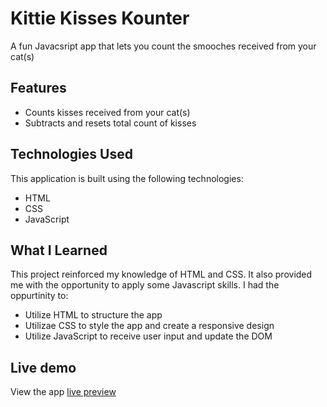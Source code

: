 # Kittie Kisses Kounter

A fun Javacsript app that lets you count the smooches received from your cat(s)

## Features

- Counts kisses received from your cat(s)
- Subtracts and resets total count of kisses

## Technologies Used

This application is built using the following technologies:

- HTML
- CSS
- JavaScript

## What I Learned

This project reinforced my knowledge of HTML and CSS. It also provided me with the opportunity to apply some Javascript skills. 
I had the oppurtinity to:

- Utilize HTML to structure the app
- Utilizae CSS to style the app and create a responsive design
- Utilize JavaScript to receive user input and update the DOM

## Live demo

View the app [live preview](https://kittie-kounter-81w.netlify.app/)
